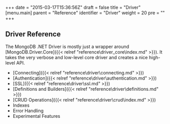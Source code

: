 +++
date = "2015-03-17T15:36:56Z"
draft = false
title = "Driver"
[menu.main]
  parent = "Reference"
  identifier = "Driver"
  weight = 20
  pre = "<i class='fa'></i>"
+++

## Driver Reference

The MongoDB .NET Driver is mostly just a wrapper around [MongoDB.Driver.Core]({{< relref "reference\driver_core\index.md" >}}). It takes the very verbose and low-level core driver and creates a nice high-level API.

- [Connecting]({{< relref "reference\driver\connecting.md" >}})
- [Authentication]({{< relref "reference\driver\authentication.md" >}})
- [SSL]({{< relref "reference\driver\ssl.md" >}})
- [Definitions and Builders]({{< relref "reference\driver\definitions.md" >}})
- [CRUD Operations]({{< relref "reference\driver\crud\index.md" >}})
- Indexes
- Error Handling
- Experimental Features